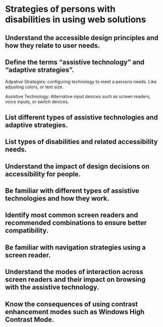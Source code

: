 # Strategies of persons with disabilities in using web solutions 

## Understand the accessible design principles and how they relate to user needs. 

## Define the terms “assistive technology” and “adaptive strategies”. 

Adpative Strategies: configuring technology to meet a persons needs. Like adjusting colors, or text size. 

Assistive Technology: Alternative input devices such as screen readers, voice inputs, or switch devices. 

## List different types of assistive technologies and adaptive strategies. 

## List types of disabilities and related accessibility needs. 

## Understand the impact of design decisions on accessibility for people. 

## Be familiar with different types of assistive technologies and how they work. 

## Identify most common screen readers and recommended combinations to ensure better compatibility. 

## Be familiar with navigation strategies using a screen reader. 

## Understand the modes of interaction across screen readers and their impact on browsing with the assistive technology. 

## Know the consequences of using contrast enhancement modes such as Windows High Contrast Mode. 
